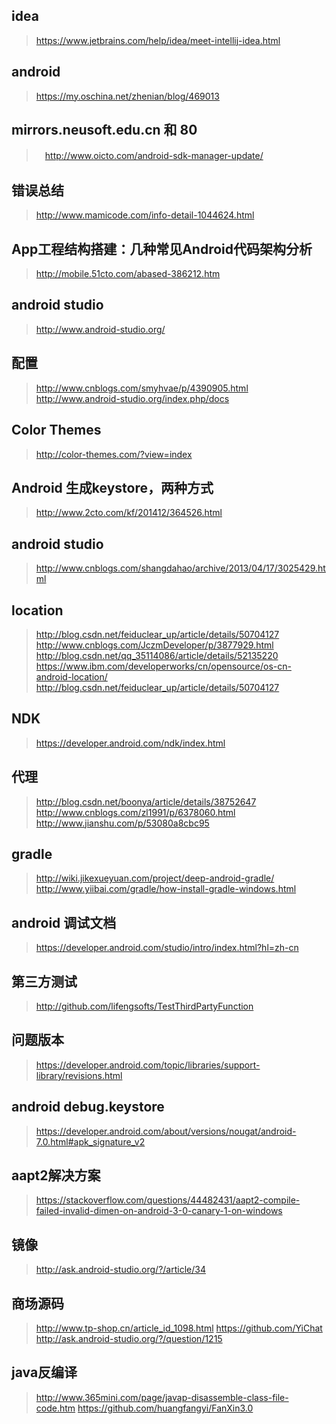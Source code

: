 ## idea
> https://www.jetbrains.com/help/idea/meet-intellij-idea.html
## android 
> https://my.oschina.net/zhenian/blog/469013
## mirrors.neusoft.edu.cn 和 80
>　http://www.oicto.com/android-sdk-manager-update/
## 错误总结
> http://www.mamicode.com/info-detail-1044624.html
## App工程结构搭建：几种常见Android代码架构分析
> http://mobile.51cto.com/abased-386212.htm
## android studio
> http://www.android-studio.org/
## 配置
> http://www.cnblogs.com/smyhvae/p/4390905.html
> http://www.android-studio.org/index.php/docs
## Color Themes
> http://color-themes.com/?view=index
## Android 生成keystore，两种方式
> http://www.2cto.com/kf/201412/364526.html
## android studio
> http://www.cnblogs.com/shangdahao/archive/2013/04/17/3025429.html
## location
> http://blog.csdn.net/feiduclear_up/article/details/50704127
> http://www.cnblogs.com/JczmDeveloper/p/3877929.html
> http://blog.csdn.net/qq_35114086/article/details/52135220
> https://www.ibm.com/developerworks/cn/opensource/os-cn-android-location/
> http://blog.csdn.net/feiduclear_up/article/details/50704127
## NDK
> https://developer.android.com/ndk/index.html
## 代理
> http://blog.csdn.net/boonya/article/details/38752647
> http://www.cnblogs.com/zl1991/p/6378060.html
> http://www.jianshu.com/p/53080a8cbc95
## gradle
> http://wiki.jikexueyuan.com/project/deep-android-gradle/
> http://www.yiibai.com/gradle/how-install-gradle-windows.html
## android 调试文档
> https://developer.android.com/studio/intro/index.html?hl=zh-cn
## 第三方测试
> http://github.com/lifengsofts/TestThirdPartyFunction
## 问题版本
> https://developer.android.com/topic/libraries/support-library/revisions.html
## android debug.keystore
> https://developer.android.com/about/versions/nougat/android-7.0.html#apk_signature_v2
## aapt2解决方案
> https://stackoverflow.com/questions/44482431/aapt2-compile-failed-invalid-dimen-on-android-3-0-canary-1-on-windows
## 镜像
> http://ask.android-studio.org/?/article/34
## 商场源码
> http://www.tp-shop.cn/article_id_1098.html
> https://github.com/YiChat
> http://ask.android-studio.org/?/question/1215
## java反编译
> http://www.365mini.com/page/javap-disassemble-class-file-code.htm
> https://github.com/huangfangyi/FanXin3.0
